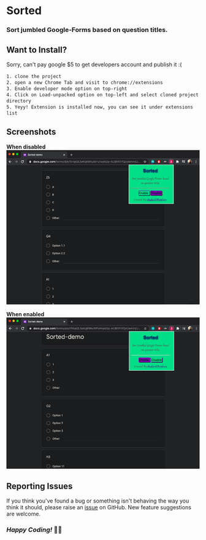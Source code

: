 # Sorted

### Sort jumbled Google-Forms based on question titles.

## Want to Install?

Sorry, can't pay google $5 to get developers account and publish it :(

```
1. clone the project
2. open a new Chrome Tab and visit to chrome://extensions
3. Enable developer mode option on top-right
4. Click on Load-unpacked option on top-left and select cloned project directory
5. Yeyy! Extension is installed now, you can see it under extensions list  
```

## Screenshots

**When disabled**
![disabled](./screenshots/disabled.png)

**When enabled**
![enabled](./screenshots/enabled.png)
## Reporting Issues

If you think you've found a bug or something isn't behaving the way you think it should, please raise an [issue](https://github.com/adarshPatel509/sorted/issues) on GitHub. New feature suggestions are welcome.

### *Happy Coding!* 🍻🍻